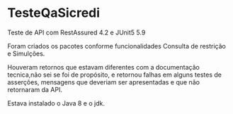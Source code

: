 # TesteQaSicredi
Teste de API com RestAssured 4.2 e JUnit5 5.9

Foram criados os pacotes conforme funcionalidades Consulta de restrição e Simulções.

Houveram retornos que estavam diferentes com a documentação tecnica,não sei se foi de propósito, e retornou falhas em alguns testes de asserções, mensagens que deveriam ser apresentadas e que não retornaram da API.

Estava instalado o Java 8 e o jdk.
